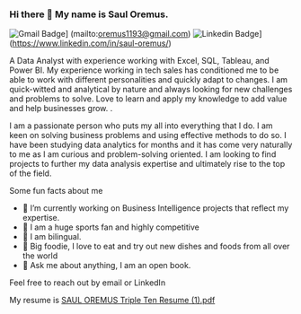 ### Hi there 👋 My name is Saul Oremus. 
![Gmail Badge](https://img.shields.io/badge/-oremus1193@gmail.com-D14836?style=for-the-badge&logo=gmail&logoColor=white=mailto:oremus1193@gmail.com)]
(mailto:oremus1193@gmail.com)
![Linkedin Badge](https://img.shields.io/badge/LinkedIn-0077B5?style=for-the-badge&logo=linkedin&logoColor=whitehttps://www.linkedin.com/in/saul-oremus/)]
(https://www.linkedin.com/in/saul-oremus/)

A Data Analyst with experience working with Excel, SQL, Tableau, and Power BI. My experience working in tech sales has conditioned me to be able to work with different personalities and quickly adapt to changes.  I am quick-witted and analytical by nature and always looking for new challenges and problems to solve. Love to learn and apply my knowledge to add value and help businesses grow. .

I am a passionate person who puts my all into everything that I do. I am keen on solving business problems and using effective methods to do so.  I have been studying data analytics for months and it has come very naturally to me as I am curious and problem-solving oriented. I am looking to find projects to further my data analysis expertise and ultimately rise to the top of the field. 



Some fun facts about me

- 🔭 I’m currently working on Business Intelligence projects that reflect my expertise. 
- 🏀 I am a huge sports fan and highly competitive 
- 👯 I am bilingual. 
- 🥑 Big foodie, I love to eat and try out new dishes and foods from all over the world
- 💬 Ask me about anything, I am an open book. 

Feel free to reach out by email or LinkedIn 

My resume is [SAUL OREMUS Triple Ten Resume (1).pdf](https://github.com/Oremus33/Oremus33/files/14233286/SAUL.OREMUS.Triple.Ten.Resume.1.pdf)
